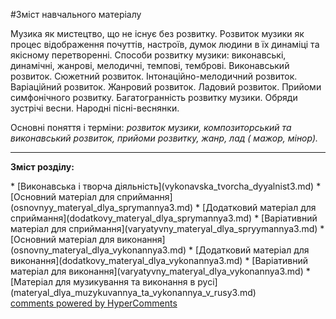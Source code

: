 <div id="hypercomments_widget" class="js-hypercomments-widget invisible"></div>


#Зміст навчального матеріалу

Музика як мистецтво, що не існує без розвитку. Розвиток музики як процес відображення почуттів, настроїв, думок людини в їх динаміці  та якісному перетворенні. Способи розвитку музики: виконавські, динамічні, жанрові, мелодичні, темпові, темброві. Виконавський розвиток. Сюжетний розвиток. Інтонаційно-мелодичний розвиток. Варіаційний розвиток. Жанровий розвиток. Ладовий розвиток. Прийоми симфонічного розвитку. Багатогранність розвитку музики. Обряди зустрічі весни. Народні пісні-веснянки. 

Основні поняття і терміни: *розвиток музики, композиторський та виконавський розвиток, прийоми розвитку, жанр,  лад ( мажор, мінор).*

<hr>
<p><b>Зміст розділу:</b></p>
   * [Виконавська і творча діяльність](vуkonavska_tvorcha_dyyalnist3.md)
   * [Основний матеріал для сприймання](osnovnуy_materyal_dlya_sprуmannya3.md)
   * [Додатковий матеріал для сприймання](dodatkovу_materyal_dlya_sprуmannya3.md)
   * [Варіативний матеріал для сприймання](varyatуvnу_materyal_dlya_sprуymannya3.md)
   * [Основний матеріал для  виконання](osnovnу_materyal_dlya_vуkonannya3.md)
   * [Додатковий матеріал для виконання](dodatkovу_materyal_dlya_vуkonannya3.md)
   * [Варіативний матеріал для виконання](varyatуvnу_materyal_dlya_vуkonannya3.md)
   * [Матеріал для музикування та виконання в русі](materyal_dlya_muzуkuvannya_ta_vуkonannya_v_rusy3.md)

<div class="js-hypercomments-container">
    <a href="http://hypercomments.com" class="hc-link" title="comments widget">comments powered by HyperComments</a>
</div>